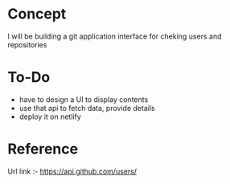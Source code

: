 # Concept
I will be building a git application interface for cheking users and repositories

# To-Do
* have to design a UI to display contents
* use that api to fetch data, provide details
* deploy it on netlify



# Reference
Url link :- https://api.github.com/users/